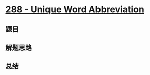 # [288 - Unique Word Abbreviation](https://leetcode.com/problems/unique-word-abbreviation/)

## 题目


## 解题思路


## 总结


